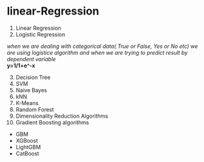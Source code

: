 # linear-Regression

1. Linear Regression
2. Logistic Regression

*when we are dealing with categorical data( True or False, Yes or No etc) we are using logistice algorithm and 
when we are trying to predict result by dependent variable*<br>
**y=1/1+e^-x**<br>

3. Decision Tree
4. SVM
5. Naive Bayes
6. kNN
7. K-Means
8. Random Forest
9. Dimensionality Reduction Algorithms
10. Gradient Boosting algorithms
* GBM
* XGBoost
* LightGBM
* CatBoost
